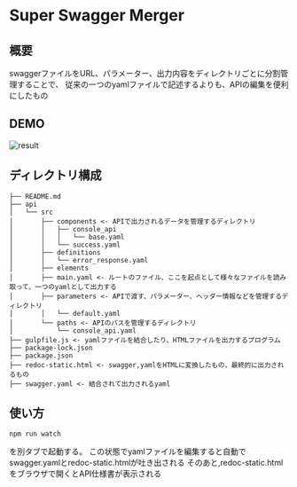 # Super Swagger Merger
## 概要
swaggerファイルをURL、パラメーター、出力内容をディレクトリごとに分割管理することで、
従来の一つのyamlファイルで記述するよりも、APIの編集を便利にしたもの
## DEMO
![result](https://github.com/bravesoft-lab/super_swagger_merger/blob/media/blob/demo.gif)

## ディレクトリ構成
```
├── README.md
├── api
│   └── src
│       ├── components <- APIで出力されるデータを管理するディレクトリ
│       │   ├── console_api
│       │   │   └── base.yaml
│       │   └── success.yaml
│       ├── definitions
│       │   └── error_response.yaml
│       ├── elements
│       ├── main.yaml <- ルートのファイル、ここを起点として様々なファイルを読み取って、一つのyamlとして出力する
│       ├── parameters <- APIで渡す、パラメーター、ヘッダー情報などを管理するディレクトリ
│       │   └── default.yaml
│       └── paths <- APIのパスを管理するディレクトリ
│           └── console_api.yaml
├── gulpfile.js <- yamlファイルを結合したり、HTMLファイルを出力するプログラム
├── package-lock.json
├── package.json
├── redoc-static.html <- swagger,yamlをHTMLに変換したもの、最終的に出力されるもの
├── swagger.yaml <- 結合されて出力されるyaml
```
## 使い方
```
npm run watch
```
を別タブで起動する。
この状態でyamlファイルを編集すると自動でswagger.yamlとredoc-static.htmlが吐き出される
そのあと,redoc-static.htmlをブラウザで開くとAPI仕様書が表示される
